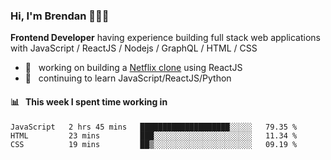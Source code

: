 ### Hi, I'm Brendan 👨🏻‍💻

<b>Frontend Developer</b> having experience building full stack web applications with JavaScript / ReactJS / Nodejs / GraphQL / HTML / CSS</p>

 - 🚀 	&nbsp; working on building a [Netflix clone](https://github.com/brendantfinn/netflix-clone) using ReactJS
 - 🌱 	&nbsp; continuing to learn JavaScript/ReactJS/Python

 
 
#### 📊 	&nbsp; This week I spent time working in
<!--START_SECTION:waka-->
```text
JavaScript   2 hrs 45 mins   ████████████████████░░░░░   79.35 % 
HTML         23 mins         ███░░░░░░░░░░░░░░░░░░░░░░   11.34 % 
CSS          19 mins         ██▒░░░░░░░░░░░░░░░░░░░░░░   09.19 % 
```
<!--END_SECTION:waka-->
